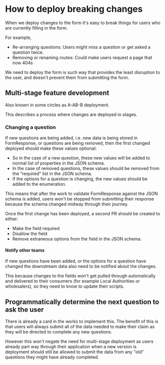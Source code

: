 # How to deploy breaking changes

When we deploy changes to the form it's easy to break things for users who are currently filling in the form.

For example,

- Re-arranging questions: Users might miss a question or get asked a question twice.
- Removing or renaming routes: Could make users request a page that now 404s

We need to deploy the form is such way that provides the least disruption to the user, and doesn't prevent them from submitting the form.

## Multi-stage feature development

Also known in some circles as A-AB-B deployment.

This describes a process where changes are deployed in stages.

### Changing a question

If new questions are being added, i.e. new data is being stored in FormResponse, or questions are being removed, then the first changed deployed should make these values optional:

- So in the case of a new question, these new values will be added to normal list of properties in the JSON schema.
- In the case of removed questions, these values should be removed from the "required" list in the JSON schema.
- If the options for a question is changing, the new values should be added to the enumeration.

This means that after the work to validate FormResponse against the JSON schema is added, users won't be stopped from submitting their response because the schema changed midway through their journey.

Once the first change has been deployed, a second PR should be created to either:

- Make the field required
- Disallow the field
- Remove extraneous options from the field in the JSON schema.

#### Notify other teams

If new questions have been added, or the options for a question have changed the downstream data also need to be notified about the changes.

This because changes to the fields won't get pulled through automatically and delivered to their consumers (for example Local Authorities or wholesalers), so they need to know to update their scripts.

## Programmatically determine the next question to ask the user

There is already a card in the works to implement this. The benefit of this is that users will always submit all of the data needed to make their claim as they will be directed to complete any new questions.

However this won't negate the need for multi-stage deployment as users already part way through their application when a new version is deployment should still be allowed to submit the data from any "old" questions they might have already completed.
